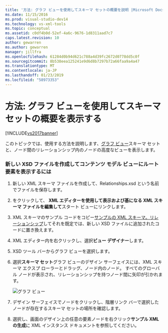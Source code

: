 ```yaml
---
title: '方法: グラフ ビューを使用してスキーマ セットの概要を説明 |Microsoft Docs'
ms.date: 11/15/2016
ms.prod: visual-studio-dev14
ms.technology: vs-xml-tools
ms.topic: conceptual
ms.assetid: c0df4b0d-52ef-4a6c-9676-1d8311aad7c7
caps.latest.revision: 10
author: gewarren
ms.author: gewarren
manager: jillfra
ms.openlocfilehash: 61284d0b94d621c788a4d39fc2672d0778dd5c0f
ms.sourcegitcommit: 8b538eea125241e9d6d8b7297b72a66faa9a4a47
ms.translationtype: MT
ms.contentlocale: ja-JP
ms.lasthandoff: 01/23/2019
ms.locfileid: "58973353"
---
```

# <a name="how-to-get-an-overview-of-a-schema-set-using-the-graph-view"></a>方法: グラフ ビューを使用してスキーマ セットの概要を表示する
[!INCLUDE[vs2017banner](../includes/vs2017banner.md)]

  
このトピックでは、使用する方法を説明します、[グラフ ビュー](../xml-tools/graph-view.md)スキーマ セットと、ノード間のリレーションシップ内のノードの高度なビューを表示します。  
  
### <a name="to-create-a-new-xsd-file-and-display-the-root-element-in-the-content-model-view"></a>新しい XSD ファイルを作成してコンテンツ モデル ビューにルート要素を表示するには  
  
1.  新しい XML スキーマ ファイルを作成して、Relationships.xsd という名前でファイルを保存します。  
  
2.  をクリックして、 **XML エディターを使用して表示および基になる XML スキーマ ファイルを編集して**スタート ビューにリンクします。  
  
3.  XML スキーマのサンプル コードをコピー[サンプルの XML スキーマ。リレーションシップ](../xml-tools/sample-xsd-file-relationships.md)してそれを既定では、新しい XSD ファイルに追加されたコードに置き換えます。  
  
4.  XML エディター内を右クリックし、選択**ビュー デザイナー**します。  
  
5.  XSD ツール バーからグラフ ビューを選択します。  
  
6.  選択**スキーマ セット**グラフ ビューのデザイン サーフェイスには、XML スキーマ エクスプ ローラーとドラッグ、ノード内のノード。 すべてのグローバル ノードが表示され、リレーションシップを持つノード間に矢印が引かれます。  
  
     ![グラフ ビュー](../xml-tools/media/relationshipingraphview.gif "RelationshipInGraphView")  
  
7.  デザイン サーフェイスでノードをクリックし、階層リンク バーで選択したノードが存在するスキーマ セットの場所を確認します。  
  
8.  選択し、画面のデザイン上の任意の要素ノードを右クリック**サンプル XML の生成**に XML インスタンス ドキュメントを参照してください。
